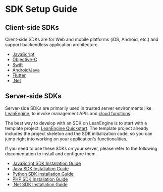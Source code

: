 # SDK Setup Guide

## Client-side SDKs

Client-side SDKs are for Web and mobile platforms (iOS, Android, etc.) and support backendless application architecture.

- [JavaScript](sdk_setup-js.html)
- [Objective-C](https://docs.leancloud.cn/en/sdk/storage/guide/setup-objc/)
- [Swift](sdk_setup-swift.html)
- [Android/Java](https://docs.leancloud.cn/en/sdk/storage/guide/setup-java/)
- [Flutter](sdk_setup-flutter.html)
- [.Net](https://docs.leancloud.cn/en/sdk/storage/guide/setup-dotnet)

## Server-side SDKs

Server-side SDKs are primarily used in trusted server environments like [LeanEngine](leanengine_overview.html), to invoke management APIs and [cloud functions](leanengine_cloudfunction_guide-node.html).

The best way to develop with an SDK on LeanEngine is to start with a template project: [LeanEngine Quickstart](leanengine_quickstart.html).
The template project already includes the project skeleton and the SDK initialization code, so you can jump right into working on your application's functionalities.

If you need to use these SDKs on your server, please refer to the following documentation to install and configure them.

- [JavaScript SDK Installation Guide](sdk_setup-js.html#node-js)
- [Java SDK Installation Guide](https://docs.leancloud.cn/en/sdk/storage/guide/setup-java/)
- [Python SDK Installation Guide](sdk_setup-python.html)
- [PHP SDK Installation Guide](sdk_setup-php.html)
- [.Net SDK Installation Guide](https://docs.leancloud.cn/en/sdk/storage/guide/setup-dotnet)
